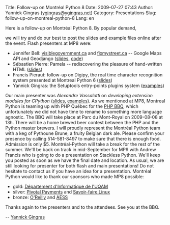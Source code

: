 Title: Follow-up on Montréal Python 8
Date: 2009-07-27 07:43
Author: Yannick Gingras (ygingras@ygingras.net)
Category: Presentations
Slug: follow-up-on-montreal-python-8
Lang: en

<!--:en-->Here is a follow-up on Montréal Python 8. By popular demand,
we will try and do our best to post the slides and example files online
after the event. Flash presenters at MP8 were:

-   Jennifer Bell: [visiblegovernment.ca][] and [fixmystreet.ca][] --
    Google Maps API and Geodjango ([slides][], [code][])
-   Sébastien Pierre: Pamela -- rediscovering the pleasure of
    hand-written HTML ([slides][1])
-   Francis Pieraut: follow-up on Digipy, the real time character
    recognition system presented at Montreal Python 6 ([slides][2])
-   Yannick Gingras: the Setuptools entry-points plugins system
    ([examples][])

Our main presenter was *Alexandre Vassalotti* on *developing extension
modules for CPython* ([slides][3], [examples][4]). As we mentioned at
MP8, Montreal Python is teaming up with PHP Québec for the [PHP BBQ][],
which unfortunately we did not have time to rename to something more
language agnostic. The BBQ will take place at Parc du Mont-Royal on
2009-08-08 at 13h. There will be a home brewed beer contest between the
PHP and the Python master brewers. I will proudly represent the Montréal
Python team with a keg of Pythoune Brune, a fruity Belgian dark ale.
Please confirm your presence by calling 514-581-8497 to make sure that
there is enough food. Admission is only $5. Montréal-Python will take a
break for the rest of the summer. We'll be back on track in
mid-September for MP9 with Andrew Francis who is going to do a
presentation on Stackless Python. We'll keep you posted as soon as we
have the final date and location. As usual, we are still looking for
presenter for both flash and main presentations! Do not hesitate to
contact us if you have an idea for a presentation. Montréal Python would
like to thank our sponsors who made MP8 possible:

-   gold: [Département d'Informatique de l'UQAM][]
-   silver: [Pivotal Payments][] and [Savoir-faire Linux][]
-   bronze: [O'Reilly][] and [AESS][]

Thanks again to the presenters and to the attendees. See you at the BBQ.

-- [Yannick Gingras][]

  [visiblegovernment.ca]: http://visiblegovernment.ca
  [fixmystreet.ca]: http://fixmystreet.ca
  [slides]: http://montrealpython.com/wp-content/uploads/2009/07/mp8-visiblegovermento.pdf
  [code]: http://github.com/visiblegovernment
  [1]: http://montrealpython.com/wp-content/uploads/2009/07/mp8-pamela.pdf
  [2]: http://montrealpython.com/wp-content/uploads/2009/07/mp8-digipy.pdf
  [examples]: http://montrealpython.com/wp-content/uploads/2009/07/mp8-setuptools-plugins-intro.tar.gz
  [3]: http://montrealpython.com/wp-content/uploads/2009/07/mp8-main-presentation.pdf
  [4]: http://montrealpython.com/wp-content/uploads/2009/07/mp8-main-presentation-examples.zip
  [PHP BBQ]: http://www.phpquebec.org/modules/piCal/index.php?smode=Daily&caldate=2009-8-8
  [Département d'Informatique de l'UQAM]: http://www.info.uqam.ca/
  [Pivotal Payments]: http://www.pivotalpayments.ca/
  [Savoir-faire Linux]: http://savoirfairelinux.com
  [O'Reilly]: http://oreilly.com/
  [AESS]: http://www.aessuqam.org/
  [Yannick Gingras]: http://ygingras.net
